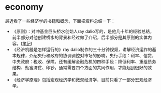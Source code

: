 # economy

最近看了一些经济学的书籍和概念，下面把资料总结一下：

* 《原则》：对冲基金巨头桥水创始人ray dalio写的，是他几十年的经验总结，前半部分对他创建桥水的背景和经过做了介绍，后半部分是其原则的实体内容。([笔记](/原则))
* 《经济机器是怎样运行的》ray dalio制作的三十分钟视频，讲解经济运作的基本规律，介绍央行和政府的协调调控对市场的影响，央行手段：利率、信贷，中央政府：税收、保障。还有缓解金融危机的四种手段：降低利率、重组债务结构、劫富济贫、印钞，通常需要四个方面的共同作用，才能起到很好的效果。
* 《经济学原理》包括宏观经济学和微观经济学，目前只看了一部分宏观经济学。